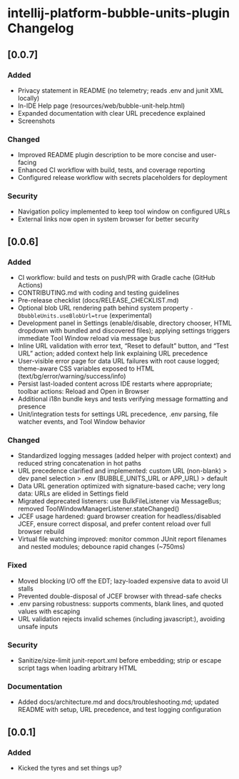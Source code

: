 <!-- Keep a Changelog guide -> https://keepachangelog.com -->

# intellij-platform-bubble-units-plugin Changelog

## [0.0.7]
### Added
- Privacy statement in README (no telemetry; reads .env and junit XML locally)
- In-IDE Help page (resources/web/bubble-unit-help.html)
- Expanded documentation with clear URL precedence explained
- Screenshots

### Changed
- Improved README plugin description to be more concise and user-facing
- Enhanced CI workflow with build, tests, and coverage reporting
- Configured release workflow with secrets placeholders for deployment

### Security
- Navigation policy implemented to keep tool window on configured URLs
- External links now open in system browser for better security

## [0.0.6]
### Added
- CI workflow: build and tests on push/PR with Gradle cache (GitHub Actions)
- CONTRIBUTING.md with coding and testing guidelines
- Pre-release checklist (docs/RELEASE_CHECKLIST.md)
- Optional blob URL rendering path behind system property `-DbubbleUnits.useBlobUrl=true` (experimental)
- Development panel in Settings (enable/disable, directory chooser, HTML dropdown with bundled and discovered files); applying settings triggers immediate Tool Window reload via message bus
- Inline URL validation with error text, “Reset to default” button, and “Test URL” action; added context help link explaining URL precedence
- User-visible error page for data URL failures with root cause logged; theme-aware CSS variables exposed to HTML (text/bg/error/warning/success/info)
- Persist last-loaded content across IDE restarts where appropriate; toolbar actions: Reload and Open in Browser
- Additional i18n bundle keys and tests verifying message formatting and presence
- Unit/integration tests for settings URL precedence, .env parsing, file watcher events, and Tool Window behavior

### Changed
- Standardized logging messages (added helper with project context) and reduced string concatenation in hot paths
- URL precedence clarified and implemented: custom URL (non-blank) > dev panel selection > .env (BUBBLE_UNITS_URL or APP_URL) > default
- Data URL generation optimized with signature-based cache; very long data: URLs are elided in Settings field
- Migrated deprecated listeners: use BulkFileListener via MessageBus; removed ToolWindowManagerListener.stateChanged()
- JCEF usage hardened: guard browser creation for headless/disabled JCEF, ensure correct disposal, and prefer content reload over full browser rebuild
- Virtual file watching improved: monitor common JUnit report filenames and nested modules; debounce rapid changes (~750ms)

### Fixed
- Moved blocking I/O off the EDT; lazy-loaded expensive data to avoid UI stalls
- Prevented double-disposal of JCEF browser with thread-safe checks
- .env parsing robustness: supports comments, blank lines, and quoted values with escaping
- URL validation rejects invalid schemes (including javascript:), avoiding unsafe inputs

### Security
- Sanitize/size-limit junit-report.xml before embedding; strip or escape script tags when loading arbitrary HTML

### Documentation
- Added docs/architecture.md and docs/troubleshooting.md; updated README with setup, URL precedence, and test logging configuration

## [0.0.1]
### Added
- Kicked the tyres and set things up? 
